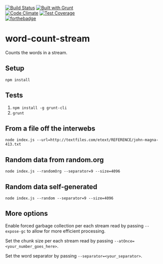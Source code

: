 [![Build Status](https://api.travis-ci.org/meilke/word-count-stream.png)](https://travis-ci.org/meilke/word-count-stream)
[![Built with Grunt](https://cdn.gruntjs.com/builtwith.png)](http://gruntjs.com/)  
[![Code Climate](https://codeclimate.com/github/meilke/word-count-stream/badges/gpa.svg)](https://codeclimate.com/github/meilke/word-count-stream)
[![Test Coverage](https://codeclimate.com/github/meilke/word-count-stream/badges/coverage.svg)](https://codeclimate.com/github/meilke/word-count-stream/coverage)  
[![forthebadge](http://forthebadge.com/images/badges/uses-badges.svg)](http://forthebadge.com)

# word-count-stream

Counts the words in a stream.

## Setup

`npm install`

## Tests

1. `npm install -g grunt-cli`
2. `grunt`

## From a file off the interwebs

`node index.js --url=http://textfiles.com/etext/REFERENCE/john-magna-413.txt`

## Random data from random.org

`node index.js --randomOrg --separator=9 --size=4096`

## Random data self-generated

`node index.js --random --separator=9 --size=4096`

## More options

Enable forced garbage collection per each stream read by passing `--expose-gc` to allow for more efficient processing.

Set the chunk size per each stream read by passing `--atOnce=<your_number_goes_here>`.

Set the word separator by passing `--separator=<your_separator>`.